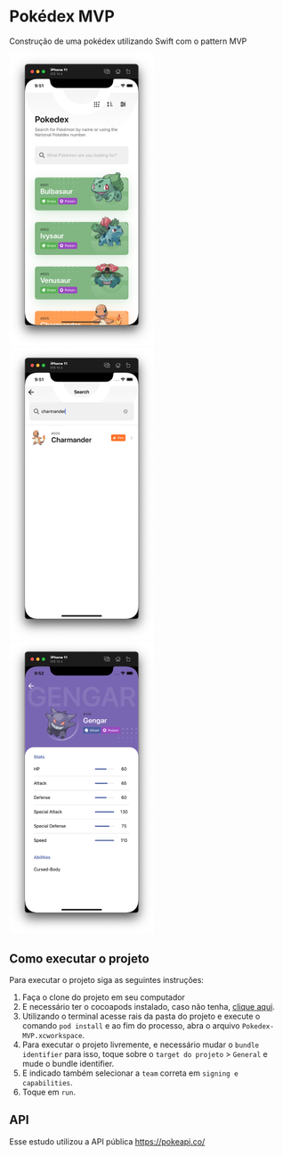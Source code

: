 # Pokédex MVP
Construção de uma pokédex utilizando Swift com o pattern MVP

<p float="left">
<img src="./assets/home.png" alt="drawing" width="260"/>
<img src="./assets/search.png" alt="drawing" width="260"/>
<img src="./assets/pokemon.png" alt="drawing" width="260"/>
</p>

## Como executar o projeto
Para executar o projeto siga as seguintes instruções:

1. Faça o clone do projeto em seu computador
2. E necessário ter o cocoapods instalado, caso não tenha, [clique aqui](https://cocoapods.org/).
3. Utilizando o terminal acesse rais da pasta do projeto e execute o comando `pod install` e ao fim do processo, abra o arquivo `Pokedex-MVP.xcworkspace`.
4. Para executar o projeto livremente, e necessário mudar o `bundle identifier` para isso, toque sobre o `target do projeto` > `General` e mude o bundle identifier.
5. E indicado também selecionar a `team` correta em `signing e capabilities`.
6. Toque em `run`.

## API
Esse estudo utilizou a API pública https://pokeapi.co/

